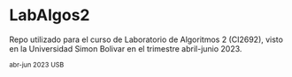 # LabAlgos2
Repo utilizado para el curso de Laboratorio de Algoritmos 2 (CI2692), visto en la Universidad Simon Bolivar en el trimestre abril-junio 2023.

<sub>abr-jun 2023 USB</sub>
